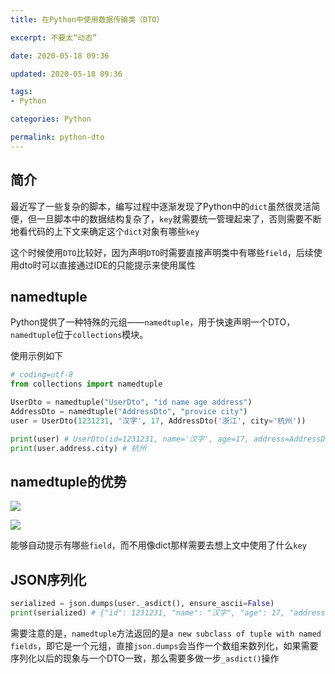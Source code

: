 ```yaml
---
title: 在Python中使用数据传输类（DTO）

excerpt: 不要太“动态”

date: 2020-05-18 09:36

updated: 2020-05-18 09:36

tags:
- Python

categories: Python

permalink: python-dto
---
```


## 简介

最近写了一些复杂的脚本，编写过程中逐渐发现了Python中的`dict`虽然很灵活简便，但一旦脚本中的数据结构复杂了，`key`就需要统一管理起来了，否则需要不断地看代码的上下文来确定这个`dict`对象有哪些`key`

这个时候使用`DTO`比较好，因为声明`DTO`时需要直接声明类中有哪些`field`，后续使用dto时可以直接通过IDE的只能提示来使用属性



## namedtuple

Python提供了一种特殊的元组——`namedtuple`，用于快速声明一个DTO，`namedtuple`位于`collections`模块。

使用示例如下

```python
# coding=utf-8
from collections import namedtuple

UserDto = namedtuple("UserDto", "id name age address")
AddressDto = namedtuple("AddressDto", "provice city")
user = UserDto(1231231, '汉字', 17, AddressDto('浙江', city='杭州'))

print(user) # UserDto(id=1231231, name='汉字', age=17, address=AddressDto(provice='浙江', city='杭州'))
print(user.address.city) # 杭州
```



## namedtuple的优势

![](/images/python-dto-01.png)

![](/images/python-dto-02.png)

能够自动提示有哪些`field`，而不用像dict那样需要去想上文中使用了什么`key`



## JSON序列化

~~~python
serialized = json.dumps(user._asdict(), ensure_ascii=False)
print(serialized) # {"id": 1231231, "name": "汉字", "age": 17, "address": ["浙江", "杭州"]}
~~~

需要注意的是，`namedtuple`方法返回的是`a new subclass of tuple with named fields`，即它是一个元组，直接`json.dumps`会当作一个数组来数列化，如果需要序列化以后的现象与一个DTO一致，那么需要多做一步`_asdict()`操作